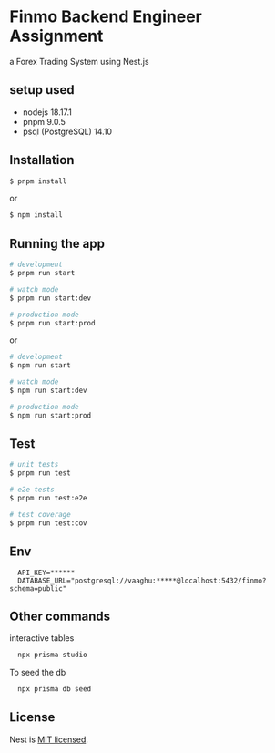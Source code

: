 # Finmo Backend Engineer Assignment

a Forex Trading System using Nest.js

## setup used

- nodejs 18.17.1
- pnpm 9.0.5
- psql (PostgreSQL) 14.10

## Installation

```bash
$ pnpm install
```

or

```bash
$ npm install
```

## Running the app

```bash
# development
$ pnpm run start

# watch mode
$ pnpm run start:dev

# production mode
$ pnpm run start:prod
```

or

```bash
# development
$ npm run start

# watch mode
$ npm run start:dev

# production mode
$ npm run start:prod
```

## Test

```bash
# unit tests
$ pnpm run test

# e2e tests
$ pnpm run test:e2e

# test coverage
$ pnpm run test:cov
```

## Env

```
  API_KEY=******
  DATABASE_URL="postgresql://vaaghu:*****@localhost:5432/finmo?schema=public"
```

## Other commands

interactive tables

```bash
  npx prisma studio
```

To seed the db

```bash
  npx prisma db seed
```

## License

Nest is [MIT licensed](LICENSE).
